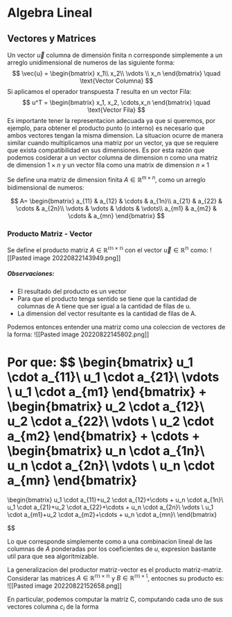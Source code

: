 # Algebra Lineal


## Vectores y Matrices
Un vector $\vec{u}$  columna de dimensión finita n corresponde simplemente a un arreglo unidimensional de numeros de las siguiente forma:
$$
\vec{u} =
\begin{bmatrix}
x_1\\
x_2\\
\vdots \\
x_n
\end{bmatrix}
\quad \text{Vector Columna}
$$
Si aplicamos el operador transpuesta $T$ resulta en un vector Fila:
$$
u^T =
\begin{bmatrix}
x_1, x_2, \cdots,x_n
\end{bmatrix}
\quad \text{Vector Fila}
$$
Es importante tener la representacion adecuada ya que si queremos, por ejemplo, para obtener el producto punto (o interno) es necesario que ambos vectores tengan la misma dimension. La situacion ocurre de manera similar cuando multiplicamos una matriz por un vector, ya que se requiere que exista compatibilidad en sus dimensiones. Es por esta razón que podemos cosiderar a un vector columna de dimension n como una matriz de dimension $1 \times n$ y un vector fila como una matrix de dimension $n \times 1$


Se define una matriz de dimension finita $A\in\mathbb{R}^{m \times n}$, como un arreglo bidimensional de numeros:

$$
A=
\begin{bmatrix}
a_{11} & a_{12} & \cdots & a_{1n}\\
a_{21} & a_{22} & \cdots & a_{2n}\\
\vdots & \vdots & \ddots & \vdots\\ 
a_{m1} & a_{m2} & \cdots & a_{mn}
\end{bmatrix}
$$
### Producto Matriz - Vector
Se define el producto matriz $A\in\mathbb{R^{m\times n}}$ con el vector $\vec{u}\in\mathbb{R^n}$ como:
![[Pasted image 20220822143949.png]]
##### Observaciones:
- El resultado del producto es un vector
- Para que el producto tenga sentido se tiene que la cantidad de columnas de A tiene que ser igual a la cantidad de filas de u.
- La dimension del vector resultante es la cantidad de filas de A.

Podemos entonces entender una matriz como una coleccion de vectores de la forma:
![[Pasted image 20220822145802.png]]

Por que:
$$
\begin{bmatrix}
u_1 \cdot a_{11}\\
u_1 \cdot a_{21}\\
\vdots \\
u_1 \cdot a_{m1}
\end{bmatrix}
+
\begin{bmatrix}
u_2 \cdot a_{12}\\
u_2 \cdot a_{22}\\
\vdots \\
u_2 \cdot a_{m2}
\end{bmatrix}
+
\cdots
+
\begin{bmatrix}
u_n \cdot a_{1n}\\
u_n \cdot a_{2n}\\
\vdots \\
u_n \cdot a_{mn}
\end{bmatrix}
=
\begin{bmatrix}
u_1 \cdot a_{11}+u_2 \cdot a_{12}+\cdots + u_n \cdot a_{1n}\\
u_1 \cdot a_{21}+u_2 \cdot a_{22}+\cdots + u_n \cdot a_{2n}\\
\vdots \\
u_1 \cdot a_{m1}+u_2 \cdot a_{m2}+\cdots + u_n \cdot a_{mn}\\
\end{bmatrix}

$$

Lo que corresponde simplemente como a una combinacion lineal de las columnas de $A$ ponderadas por los coeficientes de $u$, expresion bastante util para que sea algoritmizable.

La generalizacion del productor matriz-vector es el producto matriz-matriz. Considerar las matrices $A\in\mathbb{R^{m\times n}}$ y $B\in\mathbb{R^{m\times l}}$, entocnes su producto es:
![[Pasted image 20220822152658.png]]

En particular, podemos computar la matriz C, computando cada uno de sus vectores columna $c_i$ de la forma